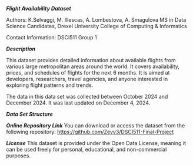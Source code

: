 
***Flight Availability Dataset***

Authors: K.Selvaggi, M. Illescas, A. Lombestova, A. Smagulova
MS in Data Science Candidates, Drexel University College of Computing & Informatics

Contact Information: DSCI511 Group 1

***Description***

This dataset provides detailed information about available flights from various large metropolitan areas around the world. It covers availability, prices, and schedules of flights for the next 6 months. It is aimed at developers, researchers, travel agencies, and anyone interested in exploring flight patterns and trends. 

The data in this data set was collected between October 2024 and December 2024. It was last updated on December 4, 2024. 

***Data Set Structure***



***Online Repository Link***
You can download or access the dataset from the following repository:
https://github.com/Zevv3/DSCI511-Final-Project 


***License***
This dataset is provided under the Open Data License, meaning it can be used freely for personal, educational, and non-commercial purposes. 
